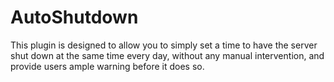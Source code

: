 # AutoShutdown
This plugin is designed to allow you to simply set a time to have the server shut down at the same time every day, without any manual intervention, and provide users ample warning before it does so.
